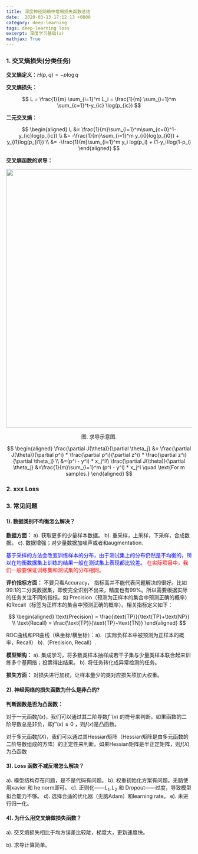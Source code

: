 ```yaml
---
title: 深度神经网络中常用损失函数总结
date:  2020-03-13 17:12:13 +0800
category: deep-learning
tags: deep-learning loss
excerpt: 深度学习基础(a)
mathjax: True
---
```


### 1. 交叉熵损失(分类任务)

**交叉熵定义**：$H(p, q) =- p \log q$

**交叉熵损失：**

$$
L = \frac{1}{m} \sum_{i=1}^m L_i = \frac{1}{m} \sum_{i=1}^m \sum_{c=1}^t-y_{ic} \log(p_{ic})
$$

**二元交叉熵：**

$$
\begin{aligned}
L &= \frac{1}{m}\sum_{i=1}^m\sum_{c=0}^1-y_{ic}log(p_{ic}) \\
  &= -\frac{1}{m}\sum_{i=1}^m y_{i0}log(p_{i0}) + y_{i1}log(p_{i1}) \\
  &= -\frac{1}{m}\sum_{i=1}^m y_i log(p_i) + (1-y_i)log(1-p_i)
\end{aligned}
$$


**交叉熵函数的求导：**

<center><img src="https://selous123.github.io/assets/img/blog-loss/gradient.png" width="700" height="auto"/>

<span>图. 求导示意图.</span></center>

$$
\begin{aligned}
\frac{\partial J(\theta)}{\partial \theta_j} &= \frac{\partial J(\theta)}{\partial p^i} * \frac{\partial p^i}{\partial z^i} * \frac{\partial z^i}{\partial \theta_j} \\
&=(p^i - y^i) * x_j^i\\
\frac{\partial J(\theta)}{\partial \theta_j} &=\frac{1}{m}\sum_{i=1}^m (p^i - y^i) * x_j^i \quad \text{For m samples.} 
\end{aligned}
$$

### 2. xxx Loss

### 3. 常见问题

#### 1). 数据类别不均衡怎么解决？

**数据方面：** a). 获取更多的少量样本数据。
b). 重采样，上采样，下采样，合成数据。
c). 数据增强；对少量数据加噪声或者和augmentation.

<font color="blue">基于采样的方法会改变训练样本的分布，由于测试集上的分布仍然是不均衡的，所以在均衡数据集上训练的结果一般在测试集上表现都比较差。</font> <font color ="red">在实际项目中，我们一般要保证训练集和测试集的分布相同。</font>

**评价指标方面：** 不要只看Accuracy， 指标高并不能代表问题解决的很好。比如99:1的二分类数据集，即使完全识别不出来，精度也有99%。所以需要根据实际的任务关注不同的指标。如 Precision（预测为正样本的集合中预测正确的概率）和Recall（标签为正样本的集合中预测正确的概率）。相关指标定义如下：

$$
\begin{aligned}
\text{Precision} = \frac{\text{TP}}{\text{TP}+\text{NP}}  \\
\text{Recall} = \frac{\text{TP}}{\text{TP}+\text{TN}}
\end{aligned} 
$$

ROC曲线和PR曲线（纵坐标/横坐标）：a).（实际负样本中被预测为正样本的概率，Recall） b).（Precision, Recall）. 

**模型架构：** a). 集成学习，将多数类样本抽样成若干子集与少量类样本联合起来训练多个基网络；投票得出结果。
b). 将任务转化成异常检测的任务。

**损失方面：** 对损失进行加权，让样本量少的类对应损失项加大权重。

#### 2). 神经网络的损失函数为什么是非凸的?

**判断函数是否为凸函数：**

对于一元函数$f(x)$，我们可以通过其二阶导数$f''(x)$ 的符号来判断。如果函数的二阶导数总是非负，即$f''(x) \ge 0$ ，则$f(x)$是凸函数。

对于多元函数$f(X)$，我们可以通过其Hessian矩阵（Hessian矩阵是由多元函数的二阶导数组成的方阵）的正定性来判断。如果Hessian矩阵是半正定矩阵，则$f(X)$为凸函数


#### 3). Loss 函数不减反增怎么解决？

a). 模型结构存在问题，是不是代码有问题。
b). 权重初始化方案有问题。无脑使用xavier 和 he norm即可。
c). 正则化——$L_1, L_2$ 和 Dropout——过度，导致模型拟合能力不够。
d). 选择合适的优化器（无脑Adam）和learning rate。
e). 未进行归一化。

#### 4). 为什么用交叉熵做损失函数？

a). 交叉熵损失相比于均方误差比较陡，梯度大，更新速度快。

b). 求导计算简单。